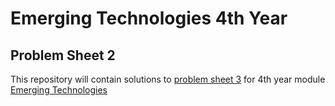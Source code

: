 # Emerging Technologies 4th Year
## Problem Sheet 2
This repository will contain solutions to [problem sheet 3](https://emerging-technologies.github.io/problems/jupyter.html) for 4th year module [Emerging Technologies](https://emerging-technologies.github.io/)




 